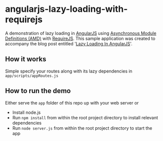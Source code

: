 angularjs-lazy-loading-with-requirejs
=====================================
A demonstration of lazy loading in [AngularJS](http://angularjs.org/) using [Asynchronous Module Definitions (AMD)](http://wiki.commonjs.org/wiki/Modules/AsynchronousDefinition) with [RequireJS](http://requirejs.org/).
This sample application was created to accompany the blog post entitled '[Lazy Loading In AngularJS](http://ify.io/lazy-loading-in-angularjs/)'.

## How it works
Simple specify your routes along with its lazy dependencies in `app/scripts/appRoutes.js` 

## How to run the demo

Either serve the `app` folder of this repo up with your web server or

* Install node.js
* Run `npm install` from within the root project directory to install relevant dependencies
* Run `node server.js` from within the root project directory to start the app
